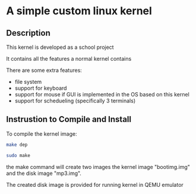 # A simple custom linux kernel

## Description

This kernel is developed as a school project

It contains all the features a normal kernel contains

There are some extra features:
  - file system
  - support for keyboard
  - support for mouse if GUI is implemented in the OS based on this kernel
  - support for schedueling (specifically 3 terminals)


## Instrustion to Compile and Install

To compile the kernel image:

``` bash 
make dep

sudo make
```
the make command will create two images the kernel image "bootimg.img"
and the disk image "mp3.img".

The created disk image is provided for running kernel in QEMU emulator
